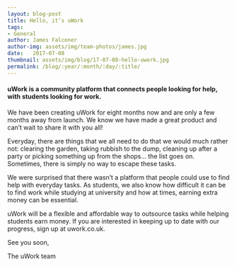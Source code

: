```yaml
---
layout: blog-post
title: Hello, it’s uWork
tags:
- General
author: James Falconer
author-img: assets/img/team-photos/james.jpg
date:   2017-07-08
thumbnail: assets/img/blog/17-07-08-hello-uwork.jpg
permalink: /blog/:year/:month/:day/:title/
---
```


#### uWork is a community platform that connects people looking for help, with students looking for work.
We have been creating uWork for eight months now and are only a few months away from launch. We know we have made a great product and can’t wait to share it with you all!

Everyday, there are things that we all need to do that we would much rather not: clearing the garden, taking rubbish to the dump, cleaning up after a party or picking something up from the shops… the list goes on. Sometimes, there is simply no way to escape these tasks.

We were surprised that there wasn’t a platform that people could use to find help with everyday tasks. As students, we also know how difficult it can be to find work while studying at university and how at times, earning extra money can be essential.

uWork will be a flexible and affordable way to outsource tasks while helping students earn money. If you are interested in keeping up to date with our progress, sign up at uwork.co.uk.

See you soon,

The uWork team

